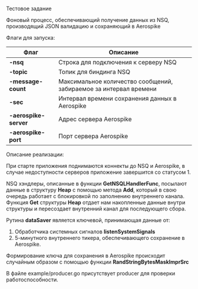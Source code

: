 Тестовое задание

Фоновый процесс, обеспечивающий получение данных из NSQ, производящий JSON валидацию и сохраняющий в Aerospike

 Флаги для запуска:


 | Флаг | Описание |
 |---|---|
 |**-nsq**| Строка для подключения к серверу NSQ |
 |**-topic**| Топик для биндинга NSQ |
 |**-message-count**| Максимальное количество сообщений, забираемое за интервал времени |
 |**-sec**| Интервал времени сохранения данных в Aerospike|
 |**-aerospike-server**|Адрес сервера Aerospike|
 |**-aerospike-port**|Порт сервера Aerospike|

 Описание реализации:

 При старте приложения поднимаются коннекты до NSQ и Aerospike, в случае недоступности серверов приложение завершится со статусом 1.

 NSQ хэндлеры, описанные в функции **GetNSQLHandlerFunc**, посылают данные в структуру **Heap** с помощью метода **Add**, который в свою очередь работает с блокировкой по заполнению внутреннего канала.
 Функция **Get** структуры **Heap** отдает нам накопленные данные внутри структуры и пересоздает внутренний канал для последующего сбора.

 Рутина **dataSaver** является ключевой, принимающая данные от:
 1) Обработчика системных сигналов **listenSystemSignals**
 2) 5-минутного внутреннего тикера, обеспечивающего сохранение в Aerospike.

 Формирование ключа для сохранения в Aerospike происходит случайным образом с помощью функции **RandStringBytesMaskImprSrc**

 В файле example/producer.go присутствует producer для проверки работоспособности.